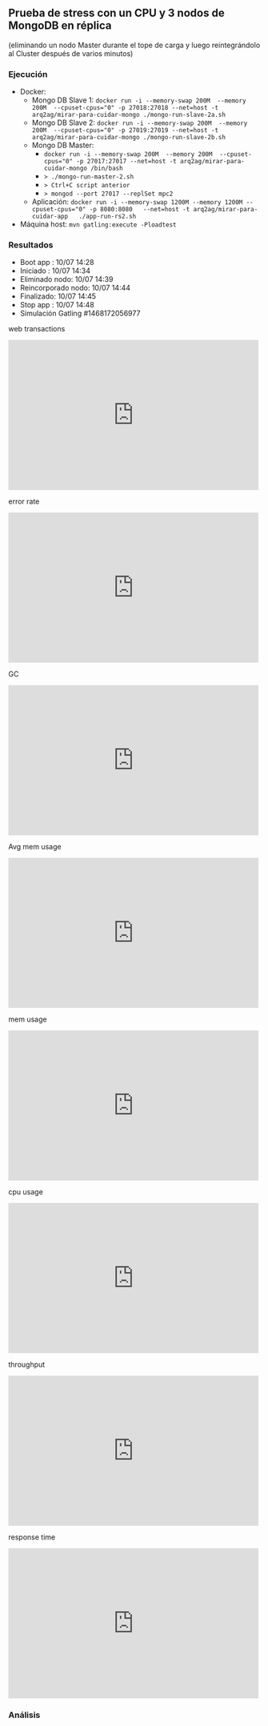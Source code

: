 ## Prueba de stress con un CPU y 3 nodos de MongoDB en réplica

(eliminando un nodo Master durante el tope de carga y luego reintegrándolo al Cluster después de varios minutos)

### Ejecución

* Docker:
  * Mongo DB Slave 1: `docker run -i --memory-swap 200M  --memory 200M  --cpuset-cpus="0" -p 27018:27018 --net=host -t arq2ag/mirar-para-cuidar-mongo ./mongo-run-slave-2a.sh`
  * Mongo DB Slave 2: `docker run -i --memory-swap 200M  --memory 200M  --cpuset-cpus="0" -p 27019:27019 --net=host -t arq2ag/mirar-para-cuidar-mongo ./mongo-run-slave-2b.sh`
  * Mongo DB Master:
    * `docker run -i --memory-swap 200M  --memory 200M  --cpuset-cpus="0" -p 27017:27017 --net=host -t arq2ag/mirar-para-cuidar-mongo /bin/bash`
    * `> ./mongo-run-master-2.sh`
    * `> Ctrl+C script anterior`
    * `> mongod --port 27017 --replSet mpc2`
  * Aplicación:       `docker run -i --memory-swap 1200M --memory 1200M --cpuset-cpus="0" -p 8080:8080   --net=host -t arq2ag/mirar-para-cuidar-app   ./app-run-rs2.sh`
* Máquina host: `mvn gatling:execute -Ploadtest`

### Resultados

* Boot app  : 10/07 14:28
* Iniciado  : 10/07 14:34
* Eliminado nodo: 10/07 14:39
* Reincorporado nodo: 10/07 14:44
* Finalizado: 10/07 14:45
* Stop app  : 10/07 14:48
* Simulación Gatling \#1468172056977

web transactions
<iframe src="https://rpm.newrelic.com/public/charts/1OFzqFTsvMM" width="500" height="300" scrolling="no" frameborder="no"></iframe>

error rate
<iframe src="https://rpm.newrelic.com/public/charts/eehU9uvC5bs" width="500" height="300" scrolling="no" frameborder="no"></iframe>

GC
<iframe src="https://rpm.newrelic.com/public/charts/axLTW0KI7Rs" width="500" height="300" scrolling="no" frameborder="no"></iframe>

Avg mem usage
<iframe src="https://rpm.newrelic.com/public/charts/7i3Vxw3p7bq" width="500" height="300" scrolling="no" frameborder="no"></iframe>

mem usage
<iframe src="https://rpm.newrelic.com/public/charts/1kR21OiIV5s" width="500" height="300" scrolling="no" frameborder="no"></iframe>

cpu usage
<iframe src="https://rpm.newrelic.com/public/charts/agCrtmlrUrU" width="500" height="300" scrolling="no" frameborder="no"></iframe>

throughput
<iframe src="https://rpm.newrelic.com/public/charts/2hIx9lyF2oT" width="500" height="300" scrolling="no" frameborder="no"></iframe>

response time
<iframe src="https://rpm.newrelic.com/public/charts/bF8e3guVnVm" width="500" height="300" scrolling="no" frameborder="no"></iframe>

### Análisis
